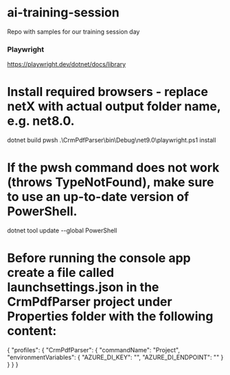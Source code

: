 # ai-training-session
Repo with samples for our training session day

### Playwright
https://playwright.dev/dotnet/docs/library

# Install required browsers - replace netX with actual output folder name, e.g. net8.0.
dotnet build
pwsh .\CrmPdfParser\bin\Debug\net9.0\playwright.ps1 install

# If the pwsh command does not work (throws TypeNotFound), make sure to use an up-to-date version of PowerShell.
dotnet tool update --global PowerShell

# Before running the console app create a file called launchsettings.json in the CrmPdfParser project  under Properties folder with the following content:
{
  "profiles": {
    "CrmPdfParser": {
      "commandName": "Project",
      "environmentVariables": {
        "AZURE_DI_KEY": "<sua-chave>",
        "AZURE_DI_ENDPOINT": "<seu-endpoint>"
      }
    }
  }
}